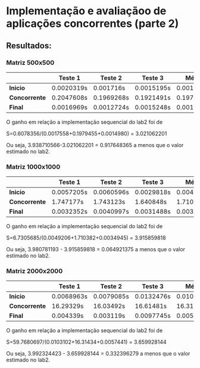 # Implementação e avaliaçãoo de aplicações concorrentes (parte 2)
## Resultados:
### Matriz 500x500
| | Teste 1 | Teste 2 | Teste 3 | Média |
|---|---|---|---|---|
| **Inicio**        | 0.0020319s | 0.001716s  | 0.0015195s | 0.0017558s |
| **Concorrente**   | 0.2047608s | 0.1969268s | 0.1921491s | 0.1979455s |
| **Final**         | 0.0016969s | 0.0012724s | 0.0015248s | 0.0014980s |

O ganho em relação a implementação sequencial do lab2 foi de 

S=0.6078356/(0.0017558+0.1979455+0.0014980) = 3.021062201

Ou seja, 3.938710566-3.021062201 = 0.917648365 a menos que o valor estimado no lab2.

### Matriz 1000x1000
| | Teste 1 | Teste 2 | Teste 3 | Média |
|---|---|---|---|---|
| **Inicio**        | 0.0057205s | 0.0060596s | 0.0029818s | 0.0049206s |
| **Concorrente**   | 1.747177s  | 1.743123s  | 1.640848s  | 1.710382s  |
| **Final**         | 0.0032352s | 0.0040997s | 0.0031488s | 0.0034945s |

O ganho em relação a implementação sequencial do lab2 foi de 

S=6.7305685/(0.0049206+1.710382+0.0034945) = 3.915859818

Ou seja, 3.980781193 - 3.915859818 = 0.064921375 a menos que o valor estimado no lab2.

### Matriz 2000x2000
| | Teste 1 | Teste 2 | Teste 3 | Média |
|---|---|---|---|---|
| **Inicio**        | 0.0068963s | 0.0079085s | 0.0132476s | 0.0103102s |
| **Concorrente**   | 16.29329s  | 16.03492s  | 16.61481s  |  16.31434s |
| **Final**         | 0.004339s  | 0.003119s  | 0.0097745s | 0.0057441s |

O ganho em relação a implementação sequencial do lab2 foi de 

S=59.7680697/(0.0103102+16.31434+0.0057441) = 3.659928144

Ou seja, 3.992324423 - 3.659928144 = 0.332396279 a menos que o valor estimado no lab2.
